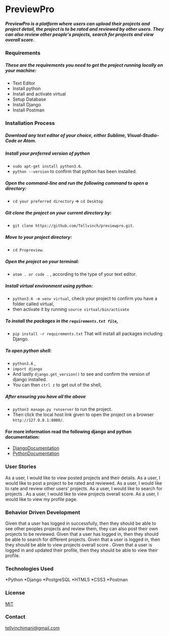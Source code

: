 # PreviewPro
##### PreviewPro is a platform where users can upload  their projects and project detail, the project is to be rated and reviewed by other users. They can also review other people's projects, search for projects and view overall score.

### Requirements

##### These are the requirements you need to get the project running locally on your machine:
  - Text Editor
  - Install python
  - Install and activate virtual
  - Setup Database
  - Install Django
  - Install Postman
### Installation Process

##### Download any text editor of your choice, either Sublime, Visual-Studio-Code or Atom.

##### Install your preferred version of python
  - ```sudo apt-get install python3.6```.
  - ```python --version``` to confirm that python has been installed.

##### Open the command-line and run the following command to open a directory:
  - ```cd your preferred directory``` => ```cd Desktop```

##### Git clone the project on your current directory by:
  - ```git clone https://github.com/Tellvinch/previewpro.git```.

##### Move to your project directory:
- ```cd Propreview```.

##### Open the project on your terminal:
  - ```atom . or code .``` , according to the type of your text editor.

##### Install virtual environment using python:
  - ```python3.6 -m venv virtual```, check your project to confirm you have a folder called virtual,
  - then activate it by running ```source virtual/bin/activate```

##### To install the packages in the ```requirements.txt file```,
  - ```pip install -r requirements.txt```  That will install all packages including Django.

##### To open python shell:
  - ```python3.6``` ,
  - ```import django```
  - And lastly ```django.get_version()``` to see and confirm the version of django installed.
  - You can then ```ctrl z``` to get out of the shell,

##### After ensuring you have all the above
  - ```python3 manage.py runserver``` to run the project.
  - Then click the local host link given to open the project on a browser ```http://127.0.0.1:8000/```.

#### For more information read the following django and python documentation:
  - [DjangoDocumentation](https://docs.djangoproject.com/en/1.11/intro/install/)
  - [PythonDocumentation](https://www.python.org/doc/)

### User Stories
 As a user, I would like to view posted projects and their details.
 As a user, I would like to post a project to be rated and reviewed.
 As a user, I would like to rate and  review other users' projects.
 As a user, I would like to search for projects .
 As a user, I would like to view projects overall score.
 As a user, I would like to view my profile page.

### Behavior Driven Development
 Given that a user has logged  in successfully, then they should be able to see other peoples projects and review them, they can also post their own projects to be reviewed.
 Given that a user has logged in, then they should be able to search for different projects.
 Given that a user is logged in, then they should be able to view projects overall score .
 Given that a user is logged in and updated their profile, then they should be able to  view their profile.

### Technologies Used
 *Python
 *Django
 *PostgreSQL
 *HTML5
 *CSS3
 *Postman

### License
[MIT](LICENSE)

### Contact
 tellvinchimani@gmail.com